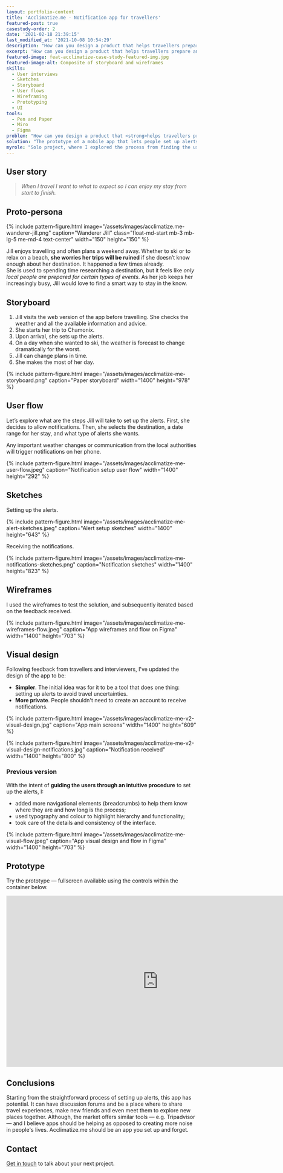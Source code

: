 ```yaml
---
layout: portfolio-content
title: 'Acclimatize.me - Notification app for travellers'
featured-post: true
casestudy-order: 2
date: '2021-02-18 21:39:15'
last_modified_at: '2021-10-08 10:54:29'
description: "How can you design a product that helps travellers prepare and acclimatize fast for their trip so they don't miss a minute of fun?"
excerpt: "How can you design a product that helps travellers prepare and acclimatize fast for their trip so they don't miss a minute of fun?"
featured-image: feat-acclimatize-case-study-featured-img.jpg
featured-image-alt: Composite of storyboard and wireframes
skills:
  - User interviews
  - Sketches
  - Storyboard
  - User flows
  - Wireframing
  - Prototyping
  - UI
tools:
  - Pen and Paper
  - Miro
  - Figma
problem: "How can you design a product that <strong>helps travellers prepare and acclimatize fast for their trip</strong> so they don’t miss a minute of fun?"
solution: "The prototype of a mobile app that lets people set up alerts about weather changes, and notifications from local authorities."
myrole: "Solo project, where I explored the process from finding the users’ needs to visual design."
---
```

## User story

> *When I travel I want to what to expect so I can enjoy my stay from start to finish.*

## Proto-persona

<div class="clearfix">
{% include pattern-figure.html image="/assets/images/acclimatize.me-wanderer-jill.png" caption="Wanderer Jill" class="float-md-start mb-3 mb-lg-5 me-md-4 text-center" width="150" height="150" %}
<p>Jill enjoys travelling and often plans a weekend away. Whether to ski or to relax on a beach, <strong>she worries her trips will be ruined</strong> if she doesn’t know enough about her destination. It happened a few times already.<br>She is used to spending time researching a destination, but it feels like <em>only local people are prepared for certain types of events</em>. As her job keeps her increasingly busy, Jill would love to find a smart way to stay in the know.</p>
</div>

## Storyboard

<ol>
<li>Jill visits the web version of the app before travelling. She checks the weather and all the available information and advice.</li>
<li>She starts her trip to Chamonix.</li>
<li>Upon arrival, she sets up the alerts.</li>
<li>On a day when she wanted to ski, the weather is forecast to change dramatically for the worst.</li>
<li>Jill can change plans in time.</li>
<li>She makes the most of her day.</li>
</ol>

{% include pattern-figure.html image="/assets/images/acclimatize-me-storyboard.png" caption="Paper storyboard" width="1400" height="978" %}

## User flow

Let’s explore what are the steps Jill will take to set up the alerts. First, she decides to allow notifications. Then, she selects the destination, a date range for her stay, and what type of alerts she wants.

Any important weather changes or communication from the local authorities will trigger notifications on her phone.

{% include pattern-figure.html image="/assets/images/acclimatize-me-user-flow.jpeg" caption="Notification setup user flow" width="1400" height="292" %}

## Sketches

Setting up the alerts.

{% include pattern-figure.html image="/assets/images/acclimatize-me-alert-sketches.jpeg" caption="Alert setup sketches" width="1400" height="643" %}

Receiving the notifications.

{% include pattern-figure.html image="/assets/images/acclimatize-me-notifications-sketches.png" caption="Notification sketches" width="1400" height="823" %}

## Wireframes

I used the wireframes to test the solution, and subsequently iterated based on the feedback received.

{% include pattern-figure.html image="/assets/images/acclimatize-me-wireframes-flow.jpeg" caption="App wireframes and flow on Figma" width="1400" height="703" %}

## Visual design

Following feedback from travellers and interviewers, I've updated the design of the app to be:

<ul class="smd-ul">
<li><strong>Simpler</strong>. The initial idea was for it to be a tool that does one thing: setting up alerts to avoid travel uncertainties.</li>
<li><strong>More private</strong>. People shouldn't need to create an account to receive notifications.</li>
</ul>

{% include pattern-figure.html image="/assets/images/acclimatize-me-v2-visual-design.jpg" caption="App main screens" width="1400" height="609" %}

{% include pattern-figure.html image="/assets/images/acclimatize-me-v2-visual-design-notifications.jpg" caption="Notification received" width="1400" height="800" %}

### Previous version

With the intent of **guiding the users through an intuitive procedure** to set up the alerts, I:

<ul class="smd-ul">
<li>added more navigational elements (breadcrumbs) to help them know where they are and how long is the process;</li>
<li>used typography and colour to highlight hierarchy and functionality;</li>
<li>took care of the details and consistency of the interface.</li>
</ul>

{% include pattern-figure.html image="/assets/images/acclimatize-me-visual-flow.jpeg" caption="App visual design and flow in Figma" width="1400" height="703" %}

## Prototype

Try the prototype — fullscreen available using the controls within the container below.

<div class="iframe-container"><iframe loading="lazy" style="border: 1px solid rgba(0, 0, 0, 0.1);" width="800" height="450" src="https://www.figma.com/embed?embed_host=share&url=https%3A%2F%2Fwww.figma.com%2Fproto%2F2UOI7kiE7NHy3jpxTwmbXx%2FAcclimatize.me-App%3Fpage-id%3D1108%253A397%26node-id%3D1202%253A384%26viewport%3D241%252C48%252C0.37%26scaling%3Dscale-down%26starting-point-node-id%3D1202%253A384" allowfullscreen=""></iframe></div>

## Conclusions

Starting from the straightforward process of setting up alerts, this app has potential. It can have discussion forums and be a place where to share travel experiences, make new friends and even meet them to explore new places together. Although, the market offers similar tools — e.g. Tripadvisor — and I believe apps should be helping as opposed to creating more noise in people's lives. Acclimatize.me should be an app you set up and forget.

## Contact

<a href="mailto:contacts@silviamaggidesign.com" title="Email me">Get in touch</a> to talk about your next project.
